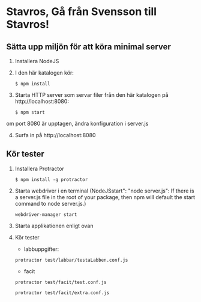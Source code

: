 Stavros, Gå från Svensson till Stavros!
=======================================

## Sätta upp miljön för att köra minimal server

1. Installera NodeJS

2. I den här katalogen kör:

    `$ npm install`

3. Starta HTTP server som servar filer från den här katalogen på http://localhost:8080:

    `$ npm start`

  om port 8080 är upptagen, ändra konfiguration i server.js

4. Surfa in på http://localhost:8080
    
## Kör tester

1. Installera Protractor

    `$ npm install -g protractor`

2. Starta webdriver i en terminal (NodeJSstart": "node server.js": If there is a server.js file in the root of your 
package, then npm will default the start command to node server.js.)
 
    `webdriver-manager start`  
    
3. Starta applikationen enligt ovan

4. Kör tester

    - labbuppgifter:

    `protractor test/labbar/testaLabben.conf.js`

    - facit

    `protractor test/facit/test.conf.js`

    `protractor test/facit/extra.conf.js`
